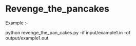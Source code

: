 # Revenge_the_pancakes

Example :-

 python revenge_the_pan_cakes.py -if input/example1.in -of output/example1.out
